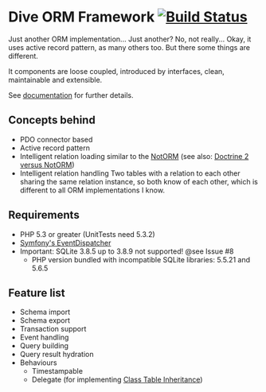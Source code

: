 Dive ORM Framework [![Build Status](https://travis-ci.org/sigma-z/Dive.png)](https://travis-ci.org/sigma-z/Dive)
===

Just another ORM implementation... Just another? No, not really...
Okay, it uses active record pattern, as many others too. But there some things are different.

It components are loose coupled, introduced by interfaces, clean, maintainable and extensible.

See [documentation](http://www.sigma-scripts.de/Dive/docs/index.html) for further details.


Concepts behind
---
 * PDO connector based
 * Active record pattern
 * Intelligent relation loading similar to the [NotORM](https://github.com/vrana/notorm) (see also: [Doctrine 2 versus NotORM](http://www.notorm.com/static/doctrine2-notorm/))
 * Intelligent relation handling
   Two tables with a relation to each other sharing the same relation instance, so both know of each other, which is different to all ORM implementations I know.

Requirements
---
 * PHP 5.3 or greater (UnitTests need 5.3.2)
 * [Symfony's EventDispatcher](https://github.com/symfony/EventDispatcher)
 * Important: SQLite 3.8.5 up to 3.8.9 not supported! @see Issue #8
   * PHP version bundled with incompatible SQLite libraries: 5.5.21 and 5.6.5

Feature list
---
 * Schema import
 * Schema export
 * Transaction support
 * Event handling
 * Query building
 * Query result hydration
 * Behaviours
   * Timestampable
   * Delegate (for implementing [Class Table Inheritance](http://martinfowler.com/eaaCatalog/classTableInheritance.html))
